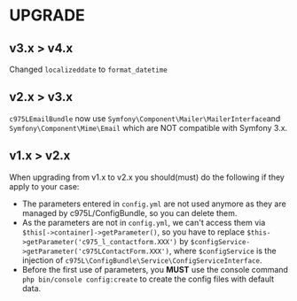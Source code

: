# UPGRADE

## v3.x > v4.x

Changed `localizeddate` to `format_datetime`

## v2.x > v3.x

`c975LEmailBundle` now use `Symfony\Component\Mailer\MailerInterface`and `Symfony\Component\Mime\Email` which are NOT compatible with Symfony 3.x.

## v1.x > v2.x

When upgrading from v1.x to v2.x you should(must) do the following if they apply to your case:

- The parameters entered in `config.yml` are not used anymore as they are managed by c975L/ConfigBundle, so you can delete them.
- As the parameters are not in `config.yml`, we can't access them via `$this[->container]->getParameter()`, so you have to replace `$this->getParameter('c975_l_contactform.XXX')` by `$configService->getParameter('c975LContactForm.XXX')`, where `$configService` is the injection of `c975L\ConfigBundle\Service\ConfigServiceInterface`.
- Before the first use of parameters, you **MUST** use the console command `php bin/console config:create` to create the config files with default data.
